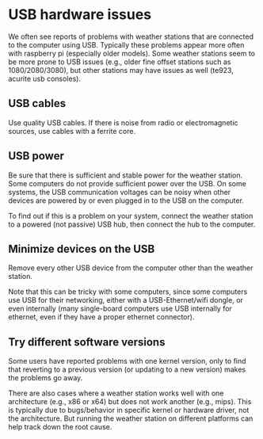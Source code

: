 # USB hardware issues

We often see reports of problems with weather stations that are connected to the computer using USB.  Typically these problems appear more often with raspberry pi (especially older models).  Some weather stations seem to be more prone to USB issues (e.g., older fine offset stations such as 1080/2080/3080), but other stations may have issues as well (te923, acurite usb consoles).

## USB cables

Use quality USB cables.  If there is noise from radio or electromagnetic sources, use cables with a ferrite core.

## USB power

Be sure that there is sufficient and stable power for the weather station.  Some computers do not provide sufficient power over the USB.  On some systems, the USB communication voltages can be noisy when other devices are powered by or even plugged in to the USB on the computer.

To find out if this is a problem on your system, connect the weather station to a powered (not passive) USB hub, then connect the hub to the computer.

## Minimize devices on the USB

Remove every other USB device from the computer other than the weather station.

Note that this can be tricky with some computers, since some computers use USB for their networking, either with a USB-Ethernet/wifi dongle, or even internally (many single-board computers use USB internally for ethernet, even if they have a proper ethernet connector).

## Try different software versions

Some users have reported problems with one kernel version, only to find that reverting to a previous version (or updating to a new version) makes the problems go away.

There are also cases where a weather station works well with one architecture (e.g., x86 or x64) but does not work another (e.g., mips).  This is typically due to bugs/behavior in specific kernel or hardware driver, not the architecture.  But running the weather station on different platforms can help track down the root cause.

